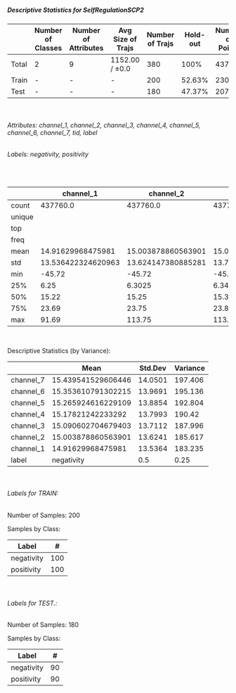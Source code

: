 ##### Descriptive Statistics for SelfRegulationSCP2


|       |   Number of Classes |   Number of Attributes |   Avg Size of Trajs |   Number of Trajs | Hold-out   |   Number of Points |   Longest Size |   Shortest Size |
|-------|---------------------|------------------------|---------------------|-------------------|------------|--------------------|----------------|-----------------|
| Total | 2                   | 9                      | 1152.00 / ±0.0      | 380               | 100%       |             437760 |           1152 |            1152 |
| Train | -                   | -                      | -                   | 200               | 52.63%     |             230400 |           1152 |            1152 |
| Test  | -                   | -                      | -                   | 180               | 47.37%     |             207360 |           1152 |            1152 |

&nbsp;

###### Attributes: channel_1, channel_2, channel_3, channel_4, channel_5, channel_6, channel_7, tid, label


###### Labels: negativity, positivity

&nbsp;

|        | channel_1          | channel_2          | channel_3          | channel_4          | channel_5          | channel_6          | channel_7          | label      |
|--------|--------------------|--------------------|--------------------|--------------------|--------------------|--------------------|--------------------|------------|
| count  | 437760.0           | 437760.0           | 437760.0           | 437760.0           | 437760.0           | 437760.0           | 437760.0           | 437760     |
| unique |                    |                    |                    |                    |                    |                    |                    | 2          |
| top    |                    |                    |                    |                    |                    |                    |                    | negativity |
| freq   |                    |                    |                    |                    |                    |                    |                    | 218880     |
| mean   | 14.91629968475981  | 15.003878860563901 | 15.090602704679403 | 15.17821242233292  | 15.265924616229109 | 15.353610791302215 | 15.439541529606446 |            |
| std    | 13.536422324620963 | 13.624147380885281 | 13.711154158705854 | 13.799292810187033 | 13.885378223060792 | 13.969115243971707 | 14.050108329642722 |            |
| min    | -45.72             | -45.72             | -45.72             | -45.72             | -45.72             | -45.72             | -45.72             |            |
| 25%    | 6.25               | 6.3025             | 6.34               | 6.38               | 6.41               | 6.44               | 6.5                |            |
| 50%    | 15.22              | 15.25              | 15.31              | 15.34              | 15.41              | 15.47              | 15.5               |            |
| 75%    | 23.69              | 23.75              | 23.84              | 23.94              | 24.0               | 24.09              | 24.19              |            |
| max    | 91.69              | 113.75             | 113.75             | 113.75             | 113.88             | 113.88             | 113.88             |            |

&nbsp;

Descriptive Statistics (by Variance): 


|           | Mean               |   Std.Dev |   Variance |
|-----------|--------------------|-----------|------------|
| channel_7 | 15.439541529606446 |   14.0501 |    197.406 |
| channel_6 | 15.353610791302215 |   13.9691 |    195.136 |
| channel_5 | 15.265924616229109 |   13.8854 |    192.804 |
| channel_4 | 15.17821242233292  |   13.7993 |    190.42  |
| channel_3 | 15.090602704679403 |   13.7112 |    187.996 |
| channel_2 | 15.003878860563901 |   13.6241 |    185.617 |
| channel_1 | 14.91629968475981  |   13.5364 |    183.235 |
| label     | negativity         |    0.5    |      0.25  |

&nbsp;

###### Labels for TRAIN:


Number of Samples: 200
Samples by Class:
| Label      |   # |
|------------|-----|
| negativity | 100 |
| positivity | 100 |

&nbsp;

###### Labels for TEST.:


Number of Samples: 180
Samples by Class:
| Label      |   # |
|------------|-----|
| negativity |  90 |
| positivity |  90 |